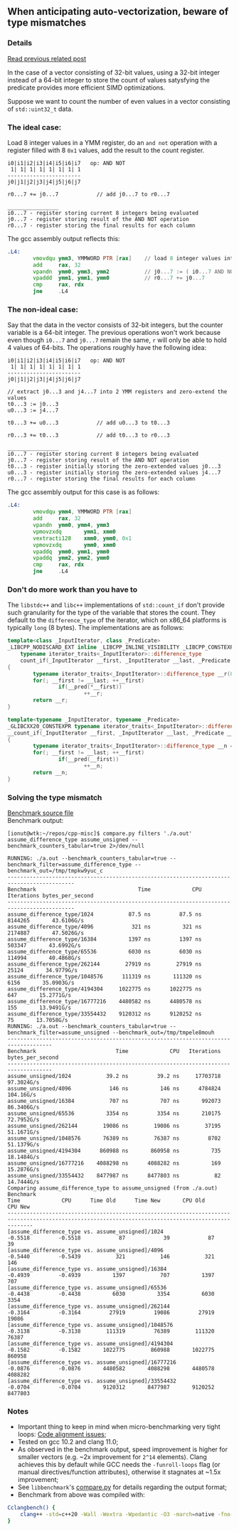 ## When anticipating auto-vectorization, beware of type mismatches

### Details

[Read previous related post](https://github.com/niculaionut/cpp-misc/blob/main/bool_returned_prevents_vectorization.md)

In the case of a vector consisting of 32-bit values, using a 32-bit integer instead of a 64-bit integer to store the count of values satysfying the predicate provides more efficient SIMD optimizations.

Suppose we want to count the number of even values in a vector consisting of `std::uint32_t` data.

### The ideal case:

Load 8 integer values in a YMM register, do an `and not` operation with a register filled with 8 `0x1` values, add the result to the count register.
```
i0|i1|i2|i3|i4|i5|i6|i7   op: AND NOT
 1| 1| 1| 1| 1| 1| 1| 1
-----------------------
j0|j1|j2|j3|j4|j5|j6|j7

r0...7 += j0...7            // add j0...7 to r0...7

________________
i0...7 - register storing current 8 integers being evaluated
j0...7 - register storing result of the AND NOT operation
r0...7 - register storing the final results for each column
```

The gcc assembly output reflects this:
```asm
.L4:
        vmovdqu ymm3, YMMWORD PTR [rax]    // load 8 integer values into i0...7 
        add     rax, 32
        vpandn  ymm0, ymm3, ymm2           // j0...7 := ( i0...7 AND NOT 1|1|1|1|1|1|1|1 )
        vpaddd  ymm1, ymm1, ymm0           // r0...7 += j0...7
        cmp     rax, rdx
        jne     .L4
```

### The non-ideal case:

Say that the data in the vector consists of 32-bit integers, but the counter variable is a 64-bit integer. The previous operations won't work because even though `i0...7` and `j0...7` remain the same, `r` will only be able to hold 4 values of 64-bits. The operations roughly have the following idea:
```
i0|i1|i2|i3|i4|i5|i6|i7   op: AND NOT
 1| 1| 1| 1| 1| 1| 1| 1
-----------------------
j0|j1|j2|j3|j4|j5|j6|j7

// extract j0...3 and j4...7 into 2 YMM registers and zero-extend the values
t0...3 := j0...3
u0...3 := j4...7

t0...3 += u0...3            // add u0...3 to t0...3

r0...3 += t0...3            // add t0...3 to r0...3

________________
i0...7 - register storing current 8 integers being evaluated
j0...7 - register storing result of the AND NOT operation
t0...3 - register initially storing the zero-extended values j0...3
u0...3 - register initially storing the zero-extended values j4...7
r0...7 - register storing the final results for each column
```

The gcc assembly output for this case is as follows:
```asm
.L4:
        vmovdqu ymm4, YMMWORD PTR [rax]
        add     rax, 32
        vpandn  ymm0, ymm4, ymm3
        vpmovzxdq       ymm1, xmm0
        vextracti128    xmm0, ymm0, 0x1
        vpmovzxdq       ymm0, xmm0
        vpaddq  ymm0, ymm1, ymm0
        vpaddq  ymm2, ymm2, ymm0
        cmp     rax, rdx
        jne     .L4
```

### Don't do more work than you have to

The `libstdc++` and `libc++` implementations of `std::count_if` don't provide such granularity for the type of the variable that stores the count. They default to the `difference_type` of the iterator, which on x86_64 platforms is typically `long` (8 bytes). The implementations are as follows:

```cpp
template<class _InputIterator, class _Predicate>
_LIBCPP_NODISCARD_EXT inline _LIBCPP_INLINE_VISIBILITY _LIBCPP_CONSTEXPR_AFTER_CXX17
    typename iterator_traits<_InputIterator>::difference_type
    count_if(_InputIterator __first, _InputIterator __last, _Predicate __pred)
{
        typename iterator_traits<_InputIterator>::difference_type __r(0);
        for(; __first != __last; ++__first)
                if(__pred(*__first))
                        ++__r;
        return __r;
}
```

```cpp
template<typename _InputIterator, typename _Predicate>
_GLIBCXX20_CONSTEXPR typename iterator_traits<_InputIterator>::difference_type
__count_if(_InputIterator __first, _InputIterator __last, _Predicate __pred)
{
        typename iterator_traits<_InputIterator>::difference_type __n = 0;
        for(; __first != __last; ++__first)
                if(__pred(__first))
                        ++__n;
        return __n;
}
```

### Solving the type mismatch

[Benchmark source file](https://github.com/niculaionut/cpp-misc/blob/main/simd_prefers_32bit_data.bench.cpp)\
Benchmark output:
```
[ionut@wtk:~/repos/cpp-misc]$ compare.py filters './a.out' assume_difference_type assume_unsigned --benchmark_counters_tabular=true 2>/dev/null

RUNNING: ./a.out --benchmark_counters_tabular=true --benchmark_filter=assume_difference_type --benchmark_out=/tmp/tmpkw9yuc_c
-------------------------------------------------------------------------------------------
Benchmark                                Time             CPU   Iterations bytes_per_second
-------------------------------------------------------------------------------------------
assume_difference_type/1024           87.5 ns         87.5 ns      8144265       43.6106G/s
assume_difference_type/4096            321 ns          321 ns      2174887       47.5026G/s
assume_difference_type/16384          1397 ns         1397 ns       503347       43.6992G/s
assume_difference_type/65536          6030 ns         6030 ns       114994       40.4868G/s
assume_difference_type/262144        27919 ns        27919 ns        25124       34.9779G/s
assume_difference_type/1048576      111319 ns       111320 ns         6156       35.0903G/s
assume_difference_type/4194304     1022775 ns      1022775 ns          647       15.2771G/s
assume_difference_type/16777216    4480582 ns      4480578 ns          155       13.9491G/s
assume_difference_type/33554432    9120312 ns      9120252 ns           75       13.7058G/s
RUNNING: ./a.out --benchmark_counters_tabular=true --benchmark_filter=assume_unsigned --benchmark_out=/tmp/tmpele8mouh
------------------------------------------------------------------------------------
Benchmark                         Time             CPU   Iterations bytes_per_second
------------------------------------------------------------------------------------
assume_unsigned/1024           39.2 ns         39.2 ns     17703718       97.3024G/s
assume_unsigned/4096            146 ns          146 ns      4784824        104.16G/s
assume_unsigned/16384           707 ns          707 ns       992073       86.3406G/s
assume_unsigned/65536          3354 ns         3354 ns       210175       72.7952G/s
assume_unsigned/262144        19086 ns        19086 ns        37195       51.1671G/s
assume_unsigned/1048576       76389 ns        76387 ns         8702       51.1379G/s
assume_unsigned/4194304      860988 ns       860958 ns          735       18.1484G/s
assume_unsigned/16777216    4088298 ns      4088282 ns          169       15.2876G/s
assume_unsigned/33554432    8477987 ns      8477803 ns           82       14.7444G/s
Comparing assume_difference_type to assume_unsigned (from ./a.out)
Benchmark                                                               Time             CPU      Time Old      Time New       CPU Old       CPU New
----------------------------------------------------------------------------------------------------------------------------------------------------
[assume_difference_type vs. assume_unsigned]/1024                    -0.5518         -0.5518            87            39            87            39
[assume_difference_type vs. assume_unsigned]/4096                    -0.5440         -0.5439           321           146           321           146
[assume_difference_type vs. assume_unsigned]/16384                   -0.4939         -0.4939          1397           707          1397           707
[assume_difference_type vs. assume_unsigned]/65536                   -0.4438         -0.4438          6030          3354          6030          3354
[assume_difference_type vs. assume_unsigned]/262144                  -0.3164         -0.3164         27919         19086         27919         19086
[assume_difference_type vs. assume_unsigned]/1048576                 -0.3138         -0.3138        111319         76389        111320         76387
[assume_difference_type vs. assume_unsigned]/4194304                 -0.1582         -0.1582       1022775        860988       1022775        860958
[assume_difference_type vs. assume_unsigned]/16777216                -0.0876         -0.0876       4480582       4088298       4480578       4088282
[assume_difference_type vs. assume_unsigned]/33554432                -0.0704         -0.0704       9120312       8477987       9120252       8477803
```

### Notes
+ Important thing to keep in mind when micro-benchmarking very tight loops: [Code alignment issues](https://easyperf.net/blog/2018/01/18/Code_alignment_issues);
+ Tested on gcc 10.2 and clang 11.0;
+ As observed in the benchmark output, speed improvement is higher for smaller vectors (e.g. ~2x improvement for `2^14` elements). Clang achieves this by default while GCC needs the `-funroll-loops` flag (or manual directives/function attributes), otherwise it stagnates at ~1.5x improvement;
+ See `libbenchmark`'s [compare.py](https://github.com/google/benchmark/blob/main/docs/tools.md) for details regarding the output format;
+ Benchmark from above was compiled with:
```sh
Cclangbench() {
    clang++ -std=c++20 -Wall -Wextra -Wpedantic -O3 -march=native -fno-exceptions -fno-rtti -flto "$@" -lbenchmark
}
```
